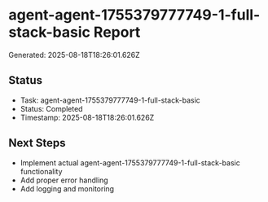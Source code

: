# agent-agent-1755379777749-1-full-stack-basic Report

Generated: 2025-08-18T18:26:01.626Z

## Status
- Task: agent-agent-1755379777749-1-full-stack-basic
- Status: Completed
- Timestamp: 2025-08-18T18:26:01.626Z

## Next Steps
- Implement actual agent-agent-1755379777749-1-full-stack-basic functionality
- Add proper error handling
- Add logging and monitoring
